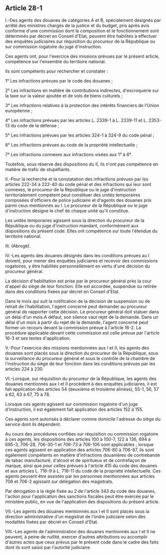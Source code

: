 Article 28-1
----
I.-Des agents des douanes de catégories A et B, spécialement désignés par arrêté
des ministres chargés de la justice et du budget, pris après avis conforme d'une
commission dont la composition et le fonctionnement sont déterminés par décret
en Conseil d'Etat, peuvent être habilités à effectuer des enquêtes judiciaires
sur réquisition du procureur de la République ou sur commission rogatoire du
juge d'instruction.

Ces agents ont, pour l'exercice des missions prévues par le présent article,
compétence sur l'ensemble du territoire national.

Ils sont compétents pour rechercher et constater :

1° Les infractions prévues par le code des douanes ;

2° Les infractions en matière de contributions indirectes, d'escroquerie sur la
taxe sur la valeur ajoutée et de vols de biens culturels ;

3° Les infractions relatives à la protection des intérêts financiers de l'Union
européenne ;

4° Les infractions prévues par les articles L. 2339-1 à L. 2339-11 et L. 2353-13
du code de la défense ;

5° Les infractions prévues par les articles 324-1 à 324-9 du code pénal ;

6° Les infractions prévues au code de la propriété intellectuelle ;

7° Les infractions connexes aux infractions visées aux 1° à 6°.

Toutefois, sous réserve des dispositions du II, ils n'ont pas compétence en
matière de trafic de stupéfiants.

II.-Pour la recherche et la constatation des infractions prévues par les
articles 222-34 à 222-40 du code pénal et des infractions qui leur sont
connexes, le procureur de la République ou le juge d'instruction
territorialement compétent peut constituer des unités temporaires composées
d'officiers de police judiciaire et d'agents des douanes pris parmi ceux
mentionnés au I. Le procureur de la République ou le juge d'instruction désigne
le chef de chaque unité qu'il constitue.

Les unités temporaires agissent sous la direction du procureur de la République
ou du juge d'instruction mandant, conformément aux dispositions du présent code.
Elles ont compétence sur toute l'étendue du territoire national.

III. (Abrogé).

IV.-Les agents des douanes désignés dans les conditions prévues au I doivent,
pour mener des enquêtes judiciaires et recevoir des commissions rogatoires, y
être habilités personnellement en vertu d'une décision du procureur général.

La décision d'habilitation est prise par le procureur général près la cour
d'appel du siège de leur fonction. Elle est accordée, suspendue ou retirée dans
des conditions fixées par décret en Conseil d'Etat.

Dans le mois qui suit la notification de la décision de suspension ou de retrait
de l'habilitation, l'agent concerné peut demander au procureur général de
rapporter cette décision. Le procureur général doit statuer dans un délai d'un
mois.A défaut, son silence vaut rejet de la demande. Dans un délai d'un mois à
partir du rejet de la demande, l'agent concerné peut former un recours devant la
commission prévue à l'article 16-2. La procédure applicable devant cette
commission est celle prévue par l'article 16-3 et ses textes d'application.

V.-Pour l'exercice des missions mentionnées aux I et II, les agents des douanes
sont placés sous la direction du procureur de la République, sous la
surveillance du procureur général et sous le contrôle de la chambre de
l'instruction du siège de leur fonction dans les conditions prévues par les
articles 224 à 230.

VI.-Lorsque, sur réquisition du procureur de la République, les agents des
douanes mentionnés aux I et II procèdent à des enquêtes judiciaires, il est fait
application des articles 54 (deuxième et troisième alinéas), 55-1, 56, 57 à 62,
63 à 67, 75 à 78.

Lorsque ces agents agissent sur commission rogatoire d'un juge d'instruction, il
est également fait application des articles 152 à 155.

Ces agents sont autorisés à déclarer comme domicile l'adresse du siège du
service dont ils dépendent.

Au cours des procédures confiées sur réquisition ou commission rogatoire à ces
agents, les dispositions des articles 100 à 100-7, 122 à 136, 694 à 695-3,
706-28, 706-30-1 et 706-73 à 706-106 sont applicables ; lorsque ces agents
agissent en application des articles 706-80 à 706-87, ils sont également
compétents en matière d'infractions douanières de contrebande de tabac
manufacturé, d'alcool et de spiritueux et de contrefaçon de marque, ainsi que
pour celles prévues à l'article 415 du code des douanes et aux articles L. 716-9
à L. 716-11 du code de la propriété intellectuelle. Ces agents peuvent être
assistés par les personnes mentionnées aux articles 706 et 706-2 agissant sur
délégation des magistrats.

Par dérogation à la règle fixée au 2 de l'article 343 du code des douanes,
l'action pour l'application des sanctions fiscales peut être exercée par le
ministère public, en vue de l'application des dispositions du présent article.

VII.-Les agents des douanes mentionnés aux I et II sont placés sous la direction
administrative d'un magistrat de l'ordre judiciaire selon des modalités fixées
par décret en Conseil d'Etat.

VIII.-Les agents de l'administration des douanes mentionnés aux I et II ne
peuvent, à peine de nullité, exercer d'autres attributions ou accomplir d'autres
actes que ceux prévus par le présent code dans le cadre des faits dont ils sont
saisis par l'autorité judiciaire.
